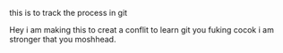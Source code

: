 this is to track the process in git

Hey i am making this to creat a conflit to learn git you fuking cocok
i am stronger that you moshhead.